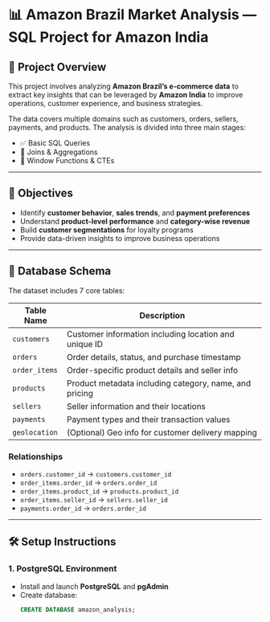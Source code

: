 # 📊 Amazon Brazil Market Analysis — SQL Project for Amazon India

## 📝 Project Overview

This project involves analyzing **Amazon Brazil’s e-commerce data** to extract key insights that can be leveraged by **Amazon India** to improve operations, customer experience, and business strategies.

The data covers multiple domains such as customers, orders, sellers, payments, and products. The analysis is divided into three main stages:

- ✅ Basic SQL Queries
- 🔁 Joins & Aggregations
- 🧠 Window Functions & CTEs

---

## 🎯 Objectives

- Identify **customer behavior**, **sales trends**, and **payment preferences**
- Understand **product-level performance** and **category-wise revenue**
- Build **customer segmentations** for loyalty programs
- Provide data-driven insights to improve business operations

---

## 🧱 Database Schema

The dataset includes 7 core tables:

| Table Name      | Description                                                  |
|------------------|--------------------------------------------------------------|
| `customers`      | Customer information including location and unique ID       |
| `orders`         | Order details, status, and purchase timestamp               |
| `order_items`    | Order-specific product details and seller info              |
| `products`       | Product metadata including category, name, and pricing      |
| `sellers`        | Seller information and their locations                      |
| `payments`       | Payment types and their transaction values                  |
| `geolocation`    | (Optional) Geo info for customer delivery mapping           |

### Relationships

- `orders.customer_id` → `customers.customer_id`
- `order_items.order_id` → `orders.order_id`
- `order_items.product_id` → `products.product_id`
- `order_items.seller_id` → `sellers.seller_id`
- `payments.order_id` → `orders.order_id`

---

## 🛠️ Setup Instructions

### 1. PostgreSQL Environment

- Install and launch **PostgreSQL** and **pgAdmin**
- Create database:
  ```sql
  CREATE DATABASE amazon_analysis;
